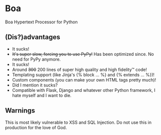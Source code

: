 # Boa
Boa Hypertext Processor for Python

## (Dis?)advantages
- It sucks!
- ~~It's super slow, forcing you to use PyPy!~~ Has been optimized since. No need for PyPy anymore.
- It sucks!
- Around ~~300~~ 200 lines of super high quality and high fidelity™ code!
- Templating support (like Jinja's {% block ... %} and {% extends ... %})!
- Custom components (you can make your own HTML tags pretty much)!
- Did I mention it sucks?
- Compatible with Flask, Django and whatever other Python framework, I hate myself and I want to die.

## Warnings
This is most likely vulnerable to XSS and SQL Injection. Do not use this in production for the love of God.
